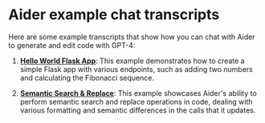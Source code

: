 # Aider example chat transcripts

Here are some example transcripts that show how you can chat with Aider to generate and edit code with GPT-4:

1. [**Hello World Flask App**](hello-world-flask.md): This example demonstrates how to create a simple Flask app with various endpoints, such as adding two numbers and calculating the Fibonacci sequence.

2. [**Semantic Search & Replace**](semantic-search-replace.md): This example showcases Aider's ability to perform semantic search and replace operations in code, dealing with various formatting and semantic differences in the calls that it updates.
